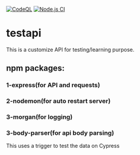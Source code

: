 [![CodeQL](https://github.com/adminvns/testapi/actions/workflows/codeql-analysis.yml/badge.svg?branch=main)](https://github.com/adminvns/testapi/actions/workflows/codeql-analysis.yml) 
[![Node.js CI](https://github.com/adminvns/testapi/actions/workflows/node.js.yml/badge.svg?branch=main&event=push)](https://github.com/adminvns/testapi/actions/workflows/node.js.yml)<br>
# testapi
This is a customize API for testing/learning purpose.</br>

## npm packages:</br>
### 1-express(for API and requests)</br>
### 2-nodemon(for auto restart server)</br>
### 3-morgan(for logging)</br>
### 3-body-parser(for api body parsing)</br>

This uses a trigger to test the data on Cypress
